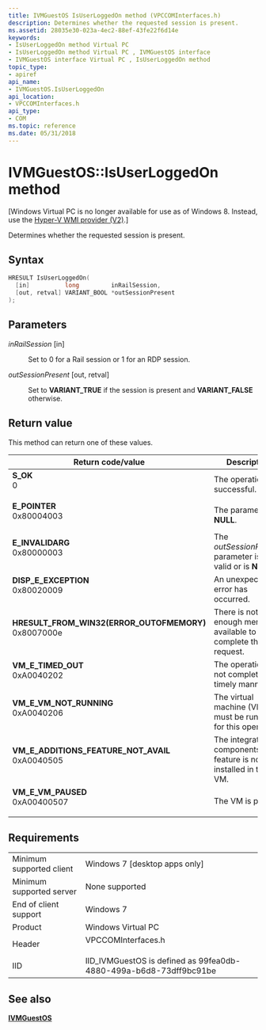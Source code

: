 ```yaml
---
title: IVMGuestOS IsUserLoggedOn method (VPCCOMInterfaces.h)
description: Determines whether the requested session is present.
ms.assetid: 28035e30-023a-4ec2-88ef-43fe22f6d14e
keywords:
- IsUserLoggedOn method Virtual PC
- IsUserLoggedOn method Virtual PC , IVMGuestOS interface
- IVMGuestOS interface Virtual PC , IsUserLoggedOn method
topic_type:
- apiref
api_name:
- IVMGuestOS.IsUserLoggedOn
api_location:
- VPCCOMInterfaces.h
api_type:
- COM
ms.topic: reference
ms.date: 05/31/2018
---
```


# IVMGuestOS::IsUserLoggedOn method

\[Windows Virtual PC is no longer available for use as of Windows 8. Instead, use the [Hyper-V WMI provider (V2)](/windows/desktop/HyperV_v2/windows-virtualization-portal).\]

Determines whether the requested session is present.

## Syntax


```C++
HRESULT IsUserLoggedOn(
  [in]          long         inRailSession,
  [out, retval] VARIANT_BOOL *outSessionPresent
);
```



## Parameters

<dl> <dt>

*inRailSession* \[in\]
</dt> <dd>

Set to 0 for a Rail session or 1 for an RDP session.

</dd> <dt>

*outSessionPresent* \[out, retval\]
</dt> <dd>

Set to **VARIANT\_TRUE** if the session is present and **VARIANT\_FALSE** otherwise.

</dd> </dl>

## Return value

This method can return one of these values.



| Return code/value                                                                                                                                                                       | Description                                                                |
|-----------------------------------------------------------------------------------------------------------------------------------------------------------------------------------------|----------------------------------------------------------------------------|
| <dl> <dt>**S\_OK**</dt> <dt>0</dt> </dl>                                             | The operation was successful.<br/>                                   |
| <dl> <dt>**E\_POINTER**</dt> <dt>0x80004003</dt> </dl>                               | The parameter is **NULL**.<br/>                                      |
| <dl> <dt>**E\_INVALIDARG**</dt> <dt>0x80000003</dt> </dl>                            | The *outSessionPresent* parameter is not valid or is **NULL**.<br/>  |
| <dl> <dt>**DISP\_E\_EXCEPTION**</dt> <dt>0x80020009</dt> </dl>                       | An unexpected error has occurred.<br/>                               |
| <dl> <dt>**HRESULT\_FROM\_WIN32(ERROR\_OUTOFMEMORY)**</dt> <dt>0x8007000e</dt> </dl> | There is not enough memory available to complete this request.<br/>  |
| <dl> <dt>**VM\_E\_TIMED\_OUT**</dt> <dt>0xA0040202</dt> </dl>                        | The operation did not complete in a timely manner.<br/>              |
| <dl> <dt>**VM\_E\_VM\_NOT\_RUNNING**</dt> <dt>0xA0040206</dt> </dl>                  | The virtual machine (VM) must be running for this operation.<br/>    |
| <dl> <dt>**VM\_E\_ADDITIONS\_FEATURE\_NOT\_AVAIL**</dt> <dt>0xA0040505</dt> </dl>    | The integration components feature is not installed in this VM.<br/> |
| <dl> <dt>**VM\_E\_VM\_PAUSED**</dt> <dt>0xA00400507</dt> </dl>                       | The VM is paused.<br/>                                               |



 

## Requirements



|                                     |                                                                                               |
|-------------------------------------|-----------------------------------------------------------------------------------------------|
| Minimum supported client<br/> | Windows 7 \[desktop apps only\]<br/>                                                    |
| Minimum supported server<br/> | None supported<br/>                                                                     |
| End of client support<br/>    | Windows 7<br/>                                                                          |
| Product<br/>                  | Windows Virtual PC<br/>                                                                 |
| Header<br/>                   | <dl> <dt>VPCCOMInterfaces.h</dt> </dl> |
| IID<br/>                      | IID\_IVMGuestOS is defined as 99fea0db-4880-499a-b6d8-73dff9bc91be<br/>                 |



## See also

<dl> <dt>

[**IVMGuestOS**](ivmguestos.md)
</dt> </dl>

 

